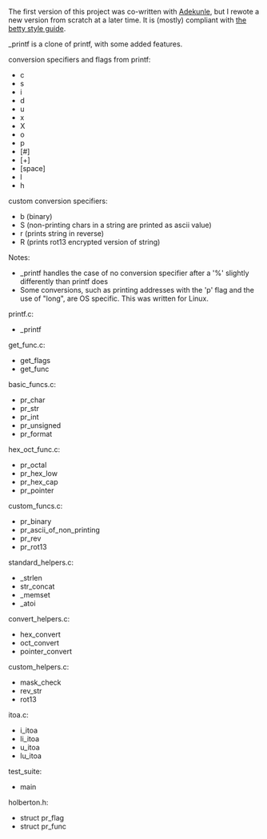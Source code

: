The first version of this project was co-written with [Adekunle](https://github.com/flourishcodes), but I rewote a new version from scratch at a later time. 
It is (mostly) compliant with [the betty style guide](https://github.com/holbertonschool/Betty/wiki).

_printf is a clone of printf, with some added features.

conversion specifiers and flags from printf:
* c
* s
* i
* d
* u
* x
* X
* o
* p
* [#]
* [+]
* [space]
* l
* h

custom conversion specifiers:
* b (binary)
* S (non-printing chars in a string are printed as ascii value)
* r (prints string in reverse)
* R (prints rot13 encrypted version of string)

Notes:
* _printf handles the case of no conversion specifier after a '%' slightly differently than printf does
* Some conversions, such as printing addresses with the 'p' flag and the use of "long", are OS specific. This was written for Linux.


printf.c:
* _printf

get_func.c:
* get_flags
* get_func

basic_funcs.c:
* pr_char
* pr_str
* pr_int
* pr_unsigned
* pr_format

hex_oct_func.c:
* pr_octal
* pr_hex_low
* pr_hex_cap
* pr_pointer

custom_funcs.c:
* pr_binary
* pr_ascii_of_non_printing
* pr_rev
* pr_rot13

standard_helpers.c:
* _strlen
* str_concat
* _memset
* _atoi

convert_helpers.c:
* hex_convert
* oct_convert
* pointer_convert

custom_helpers.c:
* mask_check
* rev_str
* rot13

itoa.c:
* i_itoa
* li_itoa
* u_itoa
* lu_itoa

test_suite:
* main

holberton.h:
* struct pr_flag
* struct pr_func
